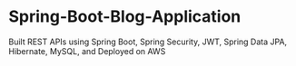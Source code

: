 # Spring-Boot-Blog-Application
Built REST APIs using Spring Boot, Spring Security, JWT, Spring Data JPA, Hibernate, MySQL, and Deployed on AWS
